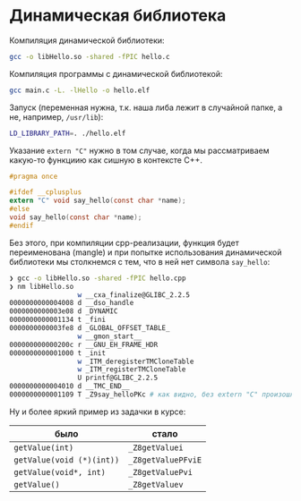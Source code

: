 # Динамическая библиотека

Компиляция динамической библиотеки:

```bash
gcc -o libHello.so -shared -fPIC hello.c
```

Компиляция программы с динамической библиотекой:

```bash
gcc main.c -L. -lHello -o hello.elf
```

Запуск (переменная нужна, т.к. наша либа лежит в случайной папке, а не, например, `/usr/lib`):

```bash
LD_LIBRARY_PATH=. ./hello.elf
```

Указание `extern "C"` нужно в том случае, когда мы рассматриваем какую-то функциию как сишную в контексте C++.

```c
#pragma once

#ifdef __cplusplus
extern "C" void say_hello(const char *name);
#else
void say_hello(const char *name);
#endif
```

Без этого, при компиляции cpp-реализации, функция будет переименована (mangle) и при попытке использования динамической библиотеки мы столкнемся с тем, что в ней нет символа `say_hello`:

```bash
❯ gcc -o libHello.so -shared -fPIC hello.cpp
❯ nm libHello.so
                 w __cxa_finalize@GLIBC_2.2.5
0000000000004008 d __dso_handle
0000000000003e08 d _DYNAMIC
0000000000001134 t _fini
0000000000003fe8 d _GLOBAL_OFFSET_TABLE_
                 w __gmon_start__
000000000000200c r __GNU_EH_FRAME_HDR
0000000000001000 t _init
                 w _ITM_deregisterTMCloneTable
                 w _ITM_registerTMCloneTable
                 U printf@GLIBC_2.2.5
0000000000004010 d __TMC_END__
0000000000001109 T _Z9say_helloPKc # как видно, без extern "C" произошло переименование.
```

Ну и более яркий пример из задачки в курсе:

| было                      | стало              |
|---------------------------|--------------------|
| `getValue(int)`           | `_Z8getValuei`     |
| `getValue(void (*)(int))` | `_Z8getValuePFviE` |
| `getValue(void*, int)`    | `_Z8getValuePvi`   |
| `getValue()`              | `_Z8getValuev`     |
